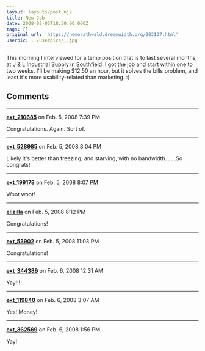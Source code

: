 ```yaml
---
layout: layouts/post.njk
title: New Job
date: 2008-02-05T18:30:00.000Z
tags: []
original_url: 'https://nemorathwald.dreamwidth.org/203137.html'
userpic: ../userpics/_.jpg
---
```

This morning I interviewed for a temp position that is to last several months, at J & L Industrial Supply in Southfield. I got the job and start within one to two weeks. I'll be making $12.50 an hour, but it solves the bills problem, and least it's more usability-related than marketing. :)

## Comments

---

**[ext_210685](https://www.dreamwidth.org/users/ext_210685)** on Feb. 5, 2008 7:39 PM

Congratulations. Again. Sort of.

---

**[ext_528985](https://www.dreamwidth.org/users/ext_528985)** on Feb. 5, 2008 8:04 PM

Likely it's better than freezing, and starving, with no bandwidth. . . .So congrats!

---

**[ext_199178](https://www.dreamwidth.org/users/ext_199178)** on Feb. 5, 2008 8:07 PM

Woot woot!

---

**[elizilla](https://www.dreamwidth.org/users/elizilla)** on Feb. 5, 2008 8:12 PM

Congratulations!

---

**[ext_53902](https://www.dreamwidth.org/users/ext_53902)** on Feb. 5, 2008 11:03 PM

Congratulations!

---

**[ext_344389](https://www.dreamwidth.org/users/ext_344389)** on Feb. 6, 2008 12:31 AM

Yay!!!

---

**[ext_119840](https://www.dreamwidth.org/users/ext_119840)** on Feb. 6, 2008 3:07 AM

Yes! Money!

---

**[ext_362569](https://www.dreamwidth.org/users/ext_362569)** on Feb. 6, 2008 1:56 PM

Yay!
